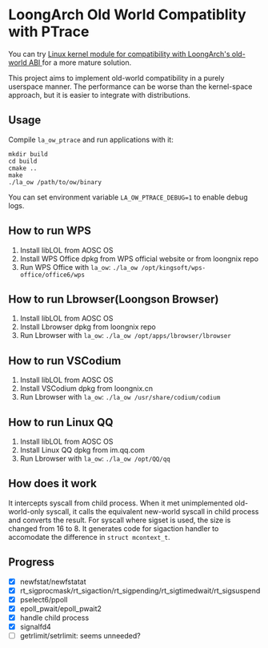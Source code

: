 # LoongArch Old World Compatiblity with PTrace

You can try [Linux kernel module for compatibility with LoongArch's old-world ABI ](https://github.com/AOSC-Dev/la_ow_syscall) for a more mature solution.

This project aims to implement old-world compatibility in a purely userspace manner. The performance can be worse than the kernel-space approach, but it is easier to integrate with distributions.

## Usage

Compile `la_ow_ptrace` and run applications with it:

```shell
mkdir build
cd build
cmake ..
make
./la_ow /path/to/ow/binary
```

You can set environment variable `LA_OW_PTRACE_DEBUG=1` to enable debug logs.

## How to run WPS

1. Install libLOL from AOSC OS
2. Install WPS Office dpkg from WPS official website or from loongnix repo
3. Run WPS Office with `la_ow`: `./la_ow /opt/kingsoft/wps-office/office6/wps`

## How to run Lbrowser(Loongson Browser)

1. Install libLOL from AOSC OS
2. Install Lbrowser dpkg from loongnix repo
3. Run Lbrowser with `la_ow`: `./la_ow /opt/apps/lbrowser/lbrowser`

## How to run VSCodium

1. Install libLOL from AOSC OS
2. Install VSCodium dpkg from loongnix.cn
3. Run Lbrowser with `la_ow`: `./la_ow /usr/share/codium/codium`

## How to run Linux QQ

1. Install libLOL from AOSC OS
2. Install Linux QQ dpkg from im.qq.com
3. Run Lbrowser with `la_ow`: `./la_ow /opt/QQ/qq`

## How does it work

It intercepts syscall from child process. When it met unimplemented old-world-only syscall, it calls the equivalent new-world syscall in child process and converts the result. For syscall where sigset is used, the size is changed from 16 to 8. It generates code for sigaction handler to accomodate the difference in `struct mcontext_t`.

## Progress

- [x] newfstat/newfstatat
- [x] rt_sigprocmask/rt_sigaction/rt_sigpending/rt_sigtimedwait/rt_sigsuspend
- [x] pselect6/ppoll
- [x] epoll_pwait/epoll_pwait2
- [x] handle child process
- [x] signalfd4
- [ ] getrlimit/setrlimit: seems unneeded?
